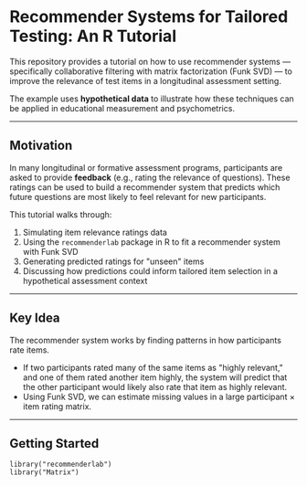 # Recommender Systems for Tailored Testing: An R Tutorial

This repository provides a tutorial on how to use recommender systems — specifically collaborative filtering with matrix factorization (Funk SVD) — to improve the relevance of test items in a longitudinal assessment setting.  

The example uses **hypothetical data** to illustrate how these techniques can be applied in educational measurement and psychometrics.  

---

## Motivation

In many longitudinal or formative assessment programs, participants are asked to provide **feedback** (e.g., rating the relevance of questions). These ratings can be used to build a recommender system that predicts which future questions are most likely to feel relevant for new participants.  

This tutorial walks through:
1. Simulating item relevance ratings data
2. Using the `recommenderlab` package in R to fit a recommender system with Funk SVD
3. Generating predicted ratings for "unseen" items
4. Discussing how predictions could inform tailored item selection in a hypothetical assessment context

---

## Key Idea

The recommender system works by finding patterns in how participants rate items.  
- If two participants rated many of the same items as "highly relevant," and one of them rated another item highly, the system will predict that the other participant would likely also rate that item as highly relevant.  
- Using Funk SVD, we can estimate missing values in a large participant × item rating matrix.

---

## Getting Started
```
library("recommenderlab")
library("Matrix")
```
